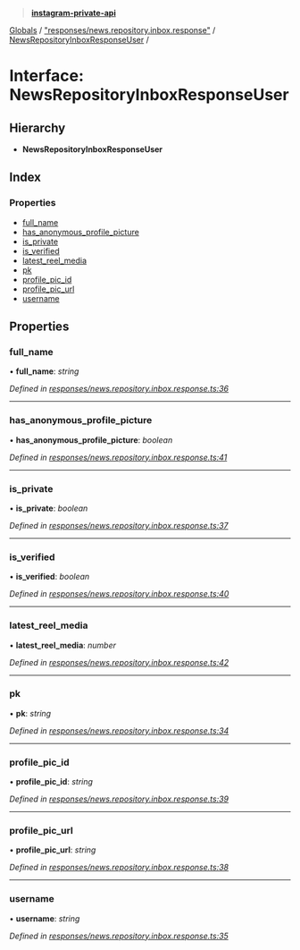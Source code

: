 > **[instagram-private-api](../README.md)**

[Globals](../README.md) / ["responses/news.repository.inbox.response"](../modules/_responses_news_repository_inbox_response_.md) / [NewsRepositoryInboxResponseUser](_responses_news_repository_inbox_response_.newsrepositoryinboxresponseuser.md) /

# Interface: NewsRepositoryInboxResponseUser

## Hierarchy

* **NewsRepositoryInboxResponseUser**

## Index

### Properties

* [full_name](_responses_news_repository_inbox_response_.newsrepositoryinboxresponseuser.md#full_name)
* [has_anonymous_profile_picture](_responses_news_repository_inbox_response_.newsrepositoryinboxresponseuser.md#has_anonymous_profile_picture)
* [is_private](_responses_news_repository_inbox_response_.newsrepositoryinboxresponseuser.md#is_private)
* [is_verified](_responses_news_repository_inbox_response_.newsrepositoryinboxresponseuser.md#is_verified)
* [latest_reel_media](_responses_news_repository_inbox_response_.newsrepositoryinboxresponseuser.md#latest_reel_media)
* [pk](_responses_news_repository_inbox_response_.newsrepositoryinboxresponseuser.md#pk)
* [profile_pic_id](_responses_news_repository_inbox_response_.newsrepositoryinboxresponseuser.md#profile_pic_id)
* [profile_pic_url](_responses_news_repository_inbox_response_.newsrepositoryinboxresponseuser.md#profile_pic_url)
* [username](_responses_news_repository_inbox_response_.newsrepositoryinboxresponseuser.md#username)

## Properties

###  full_name

• **full_name**: *string*

*Defined in [responses/news.repository.inbox.response.ts:36](https://github.com/dilame/instagram-private-api/blob/e9c516c/src/responses/news.repository.inbox.response.ts#L36)*

___

###  has_anonymous_profile_picture

• **has_anonymous_profile_picture**: *boolean*

*Defined in [responses/news.repository.inbox.response.ts:41](https://github.com/dilame/instagram-private-api/blob/e9c516c/src/responses/news.repository.inbox.response.ts#L41)*

___

###  is_private

• **is_private**: *boolean*

*Defined in [responses/news.repository.inbox.response.ts:37](https://github.com/dilame/instagram-private-api/blob/e9c516c/src/responses/news.repository.inbox.response.ts#L37)*

___

###  is_verified

• **is_verified**: *boolean*

*Defined in [responses/news.repository.inbox.response.ts:40](https://github.com/dilame/instagram-private-api/blob/e9c516c/src/responses/news.repository.inbox.response.ts#L40)*

___

###  latest_reel_media

• **latest_reel_media**: *number*

*Defined in [responses/news.repository.inbox.response.ts:42](https://github.com/dilame/instagram-private-api/blob/e9c516c/src/responses/news.repository.inbox.response.ts#L42)*

___

###  pk

• **pk**: *string*

*Defined in [responses/news.repository.inbox.response.ts:34](https://github.com/dilame/instagram-private-api/blob/e9c516c/src/responses/news.repository.inbox.response.ts#L34)*

___

###  profile_pic_id

• **profile_pic_id**: *string*

*Defined in [responses/news.repository.inbox.response.ts:39](https://github.com/dilame/instagram-private-api/blob/e9c516c/src/responses/news.repository.inbox.response.ts#L39)*

___

###  profile_pic_url

• **profile_pic_url**: *string*

*Defined in [responses/news.repository.inbox.response.ts:38](https://github.com/dilame/instagram-private-api/blob/e9c516c/src/responses/news.repository.inbox.response.ts#L38)*

___

###  username

• **username**: *string*

*Defined in [responses/news.repository.inbox.response.ts:35](https://github.com/dilame/instagram-private-api/blob/e9c516c/src/responses/news.repository.inbox.response.ts#L35)*